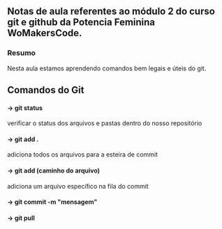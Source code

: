 ## Notas de aula referentes ao módulo 2 do curso git e github da Potencia Feminina WoMakersCode.

### Resumo
Nesta aula estamos aprendendo comandos bem legais e úteis do git.

## Comandos do Git

#### -> git status
verificar o status dos arquivos e pastas dentro do nosso repositório

#### -> git add .
adiciona todos os arquivos para a esteira de commit

#### -> git add (caminho do arquivo)
adiciona um arquivo específico na fila do commit

#### -> git commit -m "mensagem"


#### -> git pull 